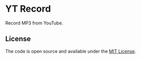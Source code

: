 # YT Record

Record MP3 from YouTube.

## License

The code is open source and available under the [MIT License](LICENSE).
